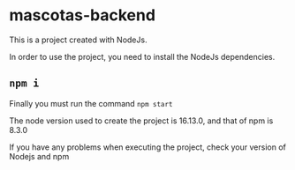 # mascotas-backend

This is a project created with NodeJs.

In order to use the project, you need to install the NodeJs dependencies.
## ``npm i``

Finally you must run the command `npm start`

The node version used to create the project is 16.13.0, and that of npm is 8.3.0

If you have any problems when executing the project, check your version of Nodejs and npm
